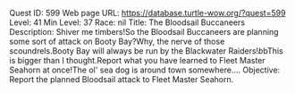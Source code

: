 Quest ID: 599
Web page URL: https://database.turtle-wow.org/?quest=599
Level: 41
Min Level: 37
Race: nil
Title: The Bloodsail Buccaneers
Description: Shiver me timbers!So the Bloodsail Buccaneers are planning some sort of attack on Booty Bay?Why, the nerve of those scoundrels.Booty Bay will always be run by the Blackwater Raiders!$b$bThis is bigger than I thought.Report what you have learned to Fleet Master Seahorn at once!The ol' sea dog is around town somewhere....
Objective: Report the planned Bloodsail attack to Fleet Master Seahorn.
